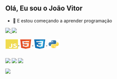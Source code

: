 ## Olá, Eu sou o João Vitor 

- 🔭 E estou começando a aprender programação 

<div style="color: linen; border-color: linen">
  <a href="https://github.com/Su66us">
  <img height="160em"   src="https://github-readme-stats.vercel.app/api?username=su66us&show_icons=true&theme=dark&include_all_commits=true&count_private=true"/>
  <img height="160em"  src="https://github-readme-stats.vercel.app/api/top-langs/?username=su66us&layout=compact&langs_count=7&theme=dark"/> 
</div>
<div style="display: inline_block; color: linen; border-color: linen"><br>
  <img align="center" alt="Rafa-Js" height="30" width="40" src="https://raw.githubusercontent.com/devicons/devicon/master/icons/javascript/javascript-plain.svg">
  <img align="center" alt="Rafa-HTML" height="30" width="40" src="https://raw.githubusercontent.com/devicons/devicon/master/icons/html5/html5-original.svg">
  <img align="center" alt="Rafa-CSS" height="30" width="40" src="https://raw.githubusercontent.com/devicons/devicon/master/icons/css3/css3-original.svg">
  <img align="center" alt="Rafa-Python" height="30" width="40" src="https://raw.githubusercontent.com/devicons/devicon/master/icons/python/python-original.svg">
</div>
  
 ##
  
<div> 
  <a href="https://www.instagram.com/joao.ribeiro_m/" target="_blank"><img src="https://img.shields.io/badge/-Instagram-%23E4405F?style=for-the-badge&logo=instagram&logoColor=white" target="_blank"></a>
  <a href = "mailto:jv.ribe.moraes@gmail.com"><img src="https://img.shields.io/badge/-Gmail-%23333?style=for-the-badge&logo=gmail&logoColor=white" target="_blank"></a>
  <a href="https://www.linkedin.com/in/jo%C3%A3o-vitor-ribeiro-de-moraes-a13409208/" target="_blank"><img src="https://img.shields.io/badge/-LinkedIn-%230077B5?style=for-the-badge&logo=linkedin&logoColor=white" target="_blank"></a>
  
<img src="https://2.bp.blogspot.com/-EiuIzvfJsI0/WTLNWu7I8iI/AAAAAAAA99k/Uh2yrlzFKJAW8Ix5u86mlmHBC2vQwBQxgCLcB/s1600/babyg.gif"></img>
    
  
</div>
    

  
